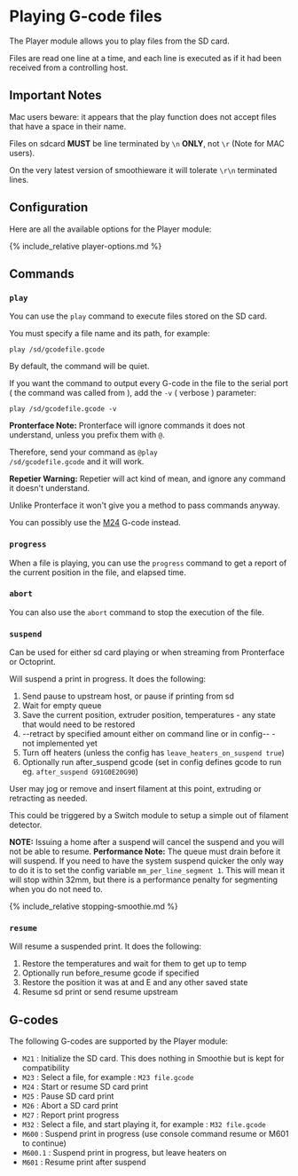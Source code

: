 
# Playing G-code files

The Player module allows you to play files from the SD card.

Files are read one line at a time, and each line is executed as if it had been received from a controlling host.

## Important Notes

Mac users beware: it appears that the play function does not accept files that have a space in their name.

Files on sdcard **MUST** be line terminated by `\n` **ONLY**, not `\r` (Note for MAC users).

On the very latest version of smoothieware it will tolerate `\r\n` terminated lines.



## Configuration

Here are all the available options for the Player module:

{% include_relative player-options.md %}

## Commands

### `play`

You can use the `play` command to execute files stored on the SD card.

You must specify a file name and its path, for example:

```gcode
play /sd/gcodefile.gcode
```

By default, the command will be quiet.

If you want the command to output every G-code in the file to the serial port ( the command was called from ), add the `-v` ( verbose ) parameter:

```gcode
play /sd/gcodefile.gcode -v
```

<sl-alert variant="warning" open>
  <sl-icon slot="icon" name="exclamation-triangle"></sl-icon>
  <strong>Pronterface Note:</strong> Pronterface will ignore commands it does not understand, unless you prefix them with <code>@</code>.

  Therefore, send your command as <code>@play /sd/gcodefile.gcode</code> and it will work.
</sl-alert>

<sl-alert variant="danger" open>
  <sl-icon slot="icon" name="exclamation-triangle"></sl-icon>
  <strong>Repetier Warning:</strong> Repetier will act kind of mean, and ignore any command it doesn't understand.

  Unlike Pronterface it won't give you a method to pass commands anyway.

  You can possibly use the <a href="supported-g-codes">M24</a> G-code instead.
</sl-alert>



### `progress`

When a file is playing, you can use the `progress` command to get a report of the current position in the file, and elapsed time.

### `abort`

You can also use the `abort` command to stop the execution of the file.

### `suspend`

Can be used for either sd card playing or when streaming from Pronterface or Octoprint.

Will suspend a print in progress. It does the following:



1. Send pause to upstream host, or pause if printing from sd
2. Wait for empty queue
3. Save the current position, extruder position, temperatures - any state that would need to be restored
4. --retract by specified amount either on command line or in config-- - not implemented yet
5. Turn off heaters (unless the config has `leave_heaters_on_suspend true`)
6. Optionally run after_suspend gcode (set in config defines gcode to run eg. `after_suspend G91G0E20G90`)

User may jog or remove and insert filament at this point, extruding or retracting as needed.

This could be triggered by a Switch module to setup a simple out of filament detector.

<sl-alert variant="warning" open>
  <sl-icon slot="icon" name="exclamation-triangle"></sl-icon>
  <strong>NOTE:</strong> Issuing a home after a suspend will cancel the suspend and you will not be able to resume.
</sl-alert>

<sl-alert variant="neutral" open>
  <sl-icon slot="icon" name="info-circle"></sl-icon>
  <strong>Performance Note:</strong> The queue must drain before it will suspend. If you need to have the system suspend quicker the only way to do it is to set the config variable <code>mm_per_line_segment 1</code>. This will mean it will stop within 32mm, but there is a performance penalty for segmenting when you do not need to.
</sl-alert>



{% include_relative stopping-smoothie.md %}

### `resume`

Will resume a suspended print. It does the following:

1. Restore the temperatures and wait for them to get up to temp
2. Optionally run before_resume gcode if specified
3. Restore the position it was at and E and any other saved state
4. Resume sd print or send resume upstream

## G-codes

The following G-codes are supported by the Player module:



- `M21` : Initialize the SD card. This does nothing in Smoothie but is kept for compatibility
- `M23` : Select a file, for example : `M23 file.gcode`
- `M24` : Start or resume SD card print
- `M25` : Pause SD card print 
- `M26` : Abort a SD card print
- `M27` : Report print progress
- `M32` : Select a file, and start playing it, for example : `M32 file.gcode`
- `M600` : Suspend print in progress (use console command resume or M601 to continue)
- `M600.1` : Suspend print in progress, but leave heaters on
- `M601` : Resume print after suspend
